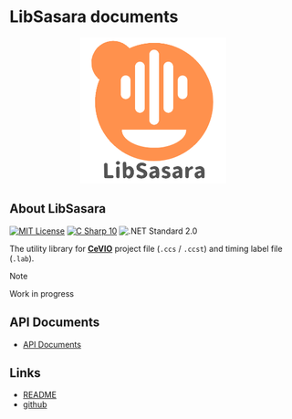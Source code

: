 # LibSasara documents

<p align="center">
	<img src="./images/libsasara-logo.png" alt="logo" width="256" />
</p>

## About LibSasara

[![MIT License](http://img.shields.io/badge/license-MIT-blue.svg?style=flat)](https://github.com/InuInu2022/LibSasara/LICENSE) [![C Sharp 10](https://img.shields.io/badge/C%20Sharp-10-4FC08D.svg?logo=csharp&style=flat)](https://learn.microsoft.com/ja-jp/dotnet/csharp/) ![.NET Standard 2.0](https://img.shields.io/badge/%20.NET%20Standard-2.0-blue.svg?logo=dotnet&style=flat)

The utility library for **[CeVIO](https://cevio.jp/)** project file (`.ccs` / `.ccst`) and timing label file (`.lab`).

> [!NOTE]
> Work in progress

## API Documents

- [API Documents](./api/index.html)

## Links

- [README](https://github.com/InuInu2022/LibSasara/)
- [github](https://github.com/InuInu2022/LibSasara/)
